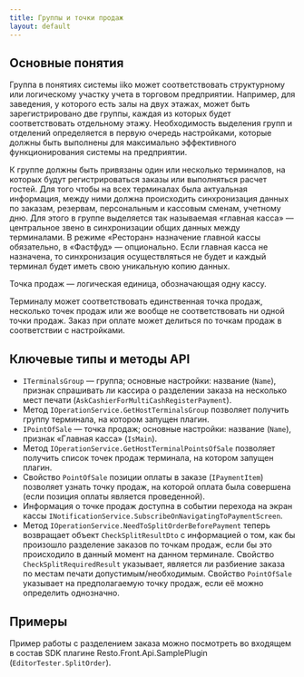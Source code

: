 ```yaml
---
title: Группы и точки продаж
layout: default
---
```

## Основные понятия ##

Группа в понятиях системы iiko может соответствовать структурному или логическому участку учета в торговом предприятии. Например, для заведения, у которого есть залы на двух этажах, может быть зарегистрировано две группы, каждая из которых будет соответствовать отдельному этажу. Необходимость выделения групп и отделений определяется в первую очередь настройками, которые должны быть выполнены для максимально эффективного функционирования системы на предприятии.

К группе должны быть привязаны один или несколько терминалов, на которых будут регистрироваться заказы или выполняться расчет гостей. Для того чтобы на всех терминалах была актуальная информация, между ними должна происходить синхронизация данных по заказам, резервам, персональным и кассовым сменам, учетному дню. Для этого в группе выделяется так называемая «главная касса» — центральное звено в синхронизации общих данных между терминалами. В режиме «Ресторан» назначение главной кассы обязательно, в «Фастфуд» — опционально. Если главная касса не назначена, то синхронизация осуществляться не будет и каждый терминал будет иметь свою уникальную копию данных.

Точка продаж — логическая единица, обозначающая одну кассу.

Терминалу может соответствовать единственная точка продаж, несколько точек продаж или же вообще не соответствовать ни одной точки продаж.
Заказ при оплате может делиться по точкам продаж в соответствии с настройками.

## Ключевые типы и методы API ##
- `ITerminalsGroup` — группа; основные настройки: название (`Name`), признак спрашивать ли кассира о разделении заказа на несколько мест печати (`AskCashierForMultiCashRegisterPayment`).
- Метод `IOperationService.GetHostTerminalsGroup` позволяет получить группу терминала, на котором запущен плагин.
- `IPointOfSale` — точка продаж; основные настройки: название (`Name`), признак «Главная касса» (`IsMain`).
- Метод `IOperationService.GetHostTerminalPointsOfSale` позволяет получить список точек продаж терминала, на котором запущен плагин.
- Свойство `PointOfSale` позиции оплаты в заказе (`IPaymentItem`) позволяет узнать точку продаж, на которой оплата была совершена (если позиция оплаты является проведенной).
- Информация о точке продаж доступна в событии перехода на экран кассы `INotificationService.SubscribeOnNavigatingToPaymentScreen`.
- Метод `IOperationService.NeedToSplitOrderBeforePayment` теперь возвращает объект `CheckSplitResultDto` с информацией о том, как бы произошло разделение заказов по точкам продаж, если бы это происходило в данный момент на данном терминале. Свойство `CheckSplitRequiredResult` указывает, является ли разбиение заказа по местам печати допустимым/необходимым. Свойство `PointOfSale` указывает на предполагаемую точку продаж, если её можно определить однозначно.

## Примеры ##
Пример работы с разделением заказа можно посмотреть во входящем в состав SDK плагине Resto.Front.Api.SamplePlugin (`EditorTester.SplitOrder`).